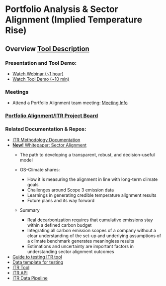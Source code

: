 # Portfolio Analysis & Sector Alignment (Implied Temperature Rise)
## Overview [Tool Description](https://drive.google.com/file/d/1pSuzoYrfAG59fIj1DSrqHf9gsJQg4mr5/view?usp=sharing)
### Presentation and Tool Demo:
- [Watch Webinar (~1 hour)](https://vimeo.com/760067709)
- [Watch Tool Demo (~10 min)](https://vimeo.com/809946922)
### Meetings
- Attend a Portfolio Alignment team meeting: [Meeting Info](https://github.com/os-climate/OS-Climate-Community-Hub/blob/main/MEETING_LIST.md#note)
### [Portfolio Alignment/ITR Project Board](https://github.com/orgs/os-climate/projects/3)
### Related Documentation & Repos:
 - [ITR Methodology Documentation](https://osclimateorg.sharepoint.com/:b:/g/EUf4YGdngpRIs6pfzaLSKIcBqUXqtKQiAHbp0Y-G_P8aAA?e=NB4UPP)
 - [**New!** Whitepaper: Sector Alignment](https://osclimateorg.sharepoint.com/:b:/g/ER3_xSy7GNBIq505coM_UiUBhZeb8P9bY3vUj5xnXO_0uA?e=RhO18x)
      - The path to developing a transparent, robust, and decision-useful model
      - OS-Climate shares: 
        -  How it is measuring the alignment in line with long-term climate goals 
        -  Challenges around Scope 3 emission data
        -  Learnings in generating credible temperature alignment results
        -  Future plans and its way forward

      - Summary
        - Real decarbonization requires that cumulative emissions stay within a defined carbon budget
        - Integrating all carbon emission scopes of a company without a clear understanding of the set-up and underlying assumptions of a climate benchmark generates meaningless results
        - Estimations and uncertainty are important factors in understanding sector alignment outcomes
 - [Guide to testing ITR tool](https://osclimateorg.sharepoint.com/:b:/g/EaLSlE8WYx9Bnun4NOBX3jIB0X6aHz2lYHoHjx3b-l40zg?e=lFArns)
 - [Data template for testing](https://osclimateorg.sharepoint.com/:x:/g/EVFrynCx7npEtjtmKEZ6FFoB2eC1M3H-mvwb0vyiAqkySw?e=LyXLxV)
 - [ITR Tool](https://github.com/os-climate/ITR)
 - [ITR API](https://github.com/os-climate/ITR_api)
 - [ITR Data Pipeline](https://github.com/os-climate/itr-data-pipeline)
